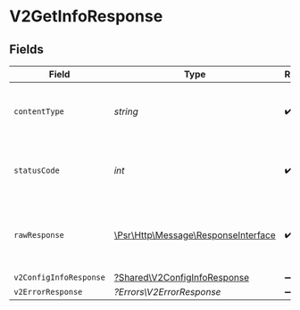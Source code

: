# V2GetInfoResponse


## Fields

| Field                                                                                                        | Type                                                                                                         | Required                                                                                                     | Description                                                                                                  |
| ------------------------------------------------------------------------------------------------------------ | ------------------------------------------------------------------------------------------------------------ | ------------------------------------------------------------------------------------------------------------ | ------------------------------------------------------------------------------------------------------------ |
| `contentType`                                                                                                | *string*                                                                                                     | :heavy_check_mark:                                                                                           | HTTP response content type for this operation                                                                |
| `statusCode`                                                                                                 | *int*                                                                                                        | :heavy_check_mark:                                                                                           | HTTP response status code for this operation                                                                 |
| `rawResponse`                                                                                                | [\Psr\Http\Message\ResponseInterface](https://www.php-fig.org/psr/psr-7/#33-psrhttpmessageresponseinterface) | :heavy_check_mark:                                                                                           | Raw HTTP response; suitable for custom response parsing                                                      |
| `v2ConfigInfoResponse`                                                                                       | [?Shared\V2ConfigInfoResponse](../../Models/Shared/V2ConfigInfoResponse.md)                                  | :heavy_minus_sign:                                                                                           | OK                                                                                                           |
| `v2ErrorResponse`                                                                                            | *?Errors\V2ErrorResponse*                                                                                    | :heavy_minus_sign:                                                                                           | Error                                                                                                        |